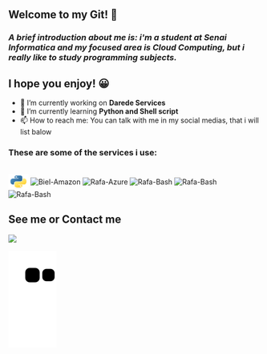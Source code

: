 ## Welcome to my Git! 🥡
### *A brief introduction about me is: i'm a student at **Senai Informatica** and my focused area is **Cloud Computing**, but i really like to study programming subjects.*
## **I hope you enjoy!** 😀
- 🔭 I’m currently working on **Darede Services**
- 🌱 I’m currently learning **Python and Shell script**
- 📫 How to reach me: You can talk with me in my social medias, that i will list balow

### These are some of the services i use:
<div style="display: inline_block"><br>
  <img align="center" alt="Biel-Python" height="30" width="40" src="https://raw.githubusercontent.com/devicons/devicon/master/icons/python/python-original.svg">  
  <img align="center" alt="Biel-Amazon" height="30" width="40" <img src="https://cdn.jsdelivr.net/gh/devicons/devicon/icons/amazonwebservices/amazonwebservices-original.svg" />
  <img align="center" alt="Rafa-Azure" height="30" width="40" src="https://cdn.jsdelivr.net/gh/devicons/devicon/icons/azure/azure-original.svg" />
  <img align="center" alt="Rafa-Bash" height="30" width="40" src="https://cdn.jsdelivr.net/gh/devicons/devicon/icons/bash/bash-original.svg" />  
  <img img align="center" alt="Rafa-Bash" height="30" width="40" src="https://cdn.jsdelivr.net/gh/devicons/devicon/icons/linux/linux-original.svg" />
  <img img align="center" alt="Rafa-Bash" height="30" width="40" src="https://cdn.jsdelivr.net/gh/devicons/devicon/icons/terraform/terraform-original.svg" />     
</div>

## See me or Contact me
<div>
  <a href="https://www.linkedin.com/in/gabriel-henrique-machado-da-silva/" target="_blank"><img src="https://img.shields.io/badge/-LinkedIn-%230077B5?style=for-the-badge&logo=linkedin&logoColor=white" target="_blank"></a>
  


![Snake animation](https://github.com/Biel-h/Biel-H/blob/output/github-contribution-grid-snake.svg)

